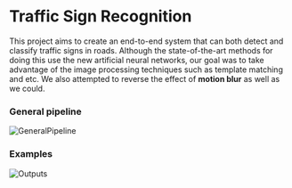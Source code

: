 # Traffic Sign Recognition
This project aims to create an end-to-end system that can both detect and classify traffic signs in roads. Although the state-of-the-art methods for doing this use the new artificial neural networks, our goal was to take advantage of the image processing techniques such as template matching and etc. We also attempted to reverse the effect of **motion blur** as well as we could.

### General pipeline
![GeneralPipeline](https://github.com/mohammadmozafari/digital-image-processing/tree/master/6.%20Traffic%20Sign%20Recognition%20%28Final%20Project%29/1.png?raw=true)

### Examples
![Outputs](https://github.com/mohammadmozafari/digital-image-processing/tree/master/6.%20Traffic%20Sign%20Recognition%20%28Final%20Project%29/2.png?raw=true)
